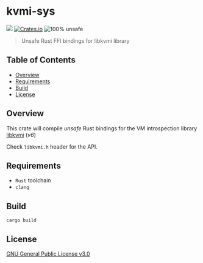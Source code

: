 # kvmi-sys

![](https://github.com/Wenzel/kvmi-sys/workflows/Build/badge.svg)
[![Crates.io](https://img.shields.io/crates/v/kvmi-sys.svg)](https://crates.io/crates/kvmi-sys)
![100% unsafe](https://img.shields.io/badge/unsafe-100%25-blue.svg)

> Unsafe Rust FFI bindings for libkvmi library

## Table of Contents

- [Overview](#overview)
- [Requirements](#requirements)
- [Build](#build)
- [License](#license)

## Overview

This crate will compile _unsafe_ Rust bindings for the VM introspection library [libkvmi](https://github.com/bitdefender/libkvmi) (_v6_)

Check `libkvmi.h` header for the API.

## Requirements

- `Rust` toolchain
- `clang`

## Build

~~~
cargo build
~~~

## License

[GNU General Public License v3.0](https://github.com/Wenzel/kvmi-sys/blob/master/LICENSE)

